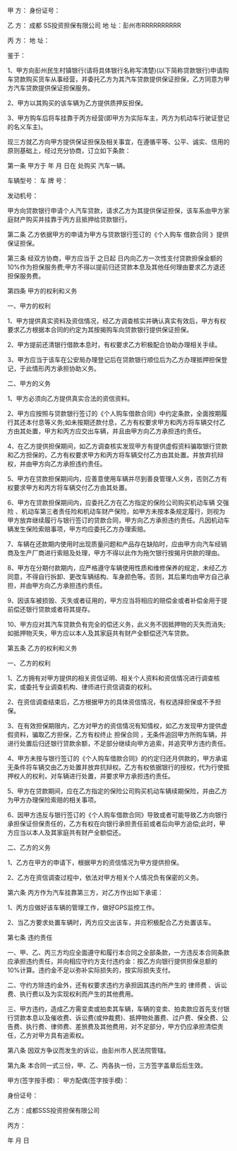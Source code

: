 
 


甲 方： 身份证号：


乙 方：
成都
SS投资担保有限公司 地 址：彭州市RRRRRRRRRR


丙 方： 地 址：


鉴于：


1、甲方向彭州民生村镇银行(请将具体银行名称写清楚)(以下简称贷款银行)申请购车贷款购买货车从事经营，并委托乙方为其汽车贷款提供保证担保，乙方同意为甲方汽车贷款提供保证担保服务。


2、甲方以其购买的该车辆为乙方提供质押反担保。


3、甲方购车后将车挂靠于丙方经营(即甲方为实际车主，丙方为机动车行驶证登记的名义车主)。


现三方就乙方向甲方提供保证担保及相关事宜，在遵循平等、公平、诚实、信用的原则基础上，经过充分协商，订立如下条款：


第一条 甲方于 年 月 日在 处购买 汽车一辆。


车辆型号： 车 牌 号：


发动机号：


甲方向贷款银行申请个人汽车贷款，请求乙方为其提供保证担保，该车系由甲方家庭财产购买并挂靠于丙方且抵押给贷款银行。


第二条 乙方依据甲方的申请为甲方与贷款银行签订的《个人购车
借款合同
》提供保证担保。


第三条 经双方协商，甲方应当于 之日起 日内向乙方一次性支付贷款担保金额的10%作为担保服务费;甲方不得以提前归还贷款本息及其他任何理由要求乙方退还担保服务费。


第四条 甲方的权利和义务


一、甲方的权利


1、甲方提供真实资料及资信情况，经乙方调查核实并确认真实有效后，甲方有权要求乙方根据本合同的约定为其按揭购车向贷款银行提供保证担保。


2、甲方提前还清银行借款本息时，有权要求乙方积极配合协助办理相关手续。


3、甲方应当于该车在公安局办理登记后在贷款银行顺位后为乙方办理抵押担保登记，于此情形丙方承担协助义务。


二、甲方的义务


1、甲方必须向乙方提供真实合法的资信资料。


2、甲方应按照与贷款银行签订的《个人购车借款合同》中约定条款，全面按期履行其还本付息等义务;如未按期还款付息，乙方有权要求甲方和丙方将车辆交付乙方由其处置，甲方和丙方应交出车辆，并且由甲方向乙方承担违约责任。


4、在乙方提供担保期间，如乙方调查核实发现甲方有提供虚假资料骗取银行贷款和乙方担保的，乙方有权要求甲方和丙方将车辆交付乙方由其处置。并放弃抗辩权，并由甲方向乙方承担违约责任。


5、甲方在贷款担保期间内，应善意使用车辆并尽到善良管理人义务，否则乙方有权要求甲方和丙方将车辆交付乙方由其处置。


6、甲方在贷款担保期间内，应委托乙方在乙方指定的保险公司购买机动车辆
交强险
、机动车第三者责任险和机动车财产保险，如甲方未按本条规定履行，则视为甲方放弃继续履行与银行签订的贷款合同，甲方向乙方承担违约责任。凡因机动车辆发生保险索赔事项，甲方均应委托乙方办理索赔。


7、车辆在还款期内使用时出现质量问题和产品存在缺陷时，应由甲方向汽车经销商及生产厂商进行索赔及处理，甲方不得以此作为拖欠银行按揭月供款的理由。


8、甲方在分期付款期内，应严格遵守车辆使用性质和维修保养的规定，未经乙方同意，不得自行拆卸、更改车辆结构、车身颜色等。否则，其后果均由甲方自己承担，并由甲方向乙方承担违约责任。


9、因该车被损毁、灭失或者征用的，甲方应当将相应的赔偿金或者补偿金用于提前偿还银行贷款或者将其提存。


10、甲方应对其汽车贷款负有完全的偿还义务，此义务不因抵押物的灭失而消失;如抵押物灭失，甲方应以本人及其家庭共有财产全额偿还汽车贷款。


第五条 乙方的权利和义务


一、乙方的权利


1、乙方拥有对甲方提供的相关资信证明、相关个人资料和资信情况进行调查核实，或委托专业调查机构、律师进行资信调查的权利。


2、在资信调查结束后，乙方根据甲方的具体资信情况，有权选择担保或不予担保。


3、在有效担保期限内，乙方对甲方的资信情况有知情权，如乙方发现甲方提供虚假资料，骗取乙方担保，乙方有权终止
担保合同
，无条件追回甲方所购车辆，并进行处置后归还银行贷款余额，不足部分继续向甲方追索，并追究甲方违约责任。


4、甲方未按与银行签订的《个人购车借款合同》的约定归还月供款的，甲方承诺无条件将车辆交由乙方处置并放弃抗辩权。乙方有权依据银行的授权，代为行使抵押权人的权利，对车辆进行处置，并要求甲方承担违约责任。


5、甲方在贷款期间，应在乙方指定的保险公司购买机动车辆续期保险，并由乙方为甲方办理保险索赔的相关事项。


6、因甲方违反与银行签订的《个人购车借款合同》导致或者可能导致乙方向银行承担保证但保责任的，乙方有权在向银行承担责任前或者后向甲方追偿;此时，甲方应当以本人及其家庭共有财产全额偿还。


二、乙方的义务


1、乙方在甲方的申请下，根据甲方的资信情况为甲方提供担保。


2、乙方在资信调查过程中，依法对甲方相关个人情况负有保密的义务。


第六条 丙方作为汽车挂靠第三方，对乙方作出如下承诺：


1、丙方应做好该车辆的管理工作，做好GPS监控工作。


2、当乙方要求处置车辆时，丙方应交出该车，并应积极配合乙方处置该车。


第七条 违约责任


一、甲、乙、丙三方均应全面遵守和履行本合同之全部条款，一方违反本合同条款应承担违约责任，并向相应守约方支付违约金：按乙方向银行提供担保总额的10%计算。违约金不足以弥补实际损失的，按实际损失支付。


二、守约方除违约金外，还有权要求违约方承担因其违约所产生的
律师费
、诉讼费、执行费以及为实现权利而产生的其他费用。


三、甲方违约，造成乙方需变卖或拍卖其车辆，车辆的变卖、拍卖款应首先支付银行贷款本息以及催收费、诉讼费(或仲裁费)、抵押物处置费、过户费、保全费、公告费、执行费、律师费、差旅费及其他费用，对不足部分，甲方仍应承担清偿责任，乙方对甲方具有追索权。


第八条 因双方争议而发生的诉讼，由彭州市人民法院管辖。


第九条 本合同一式三份，甲、乙、丙各执一份，三方签字盖章后后生效。


甲方(签字按手模)： 甲方配偶(签字按手模)：


身份证号：


乙方：成都SSS投资担保有限公司


丙方：


年 月 日
 


 

 
 
 
 
 
  


  
 

  


  


  
 
 
 
 


